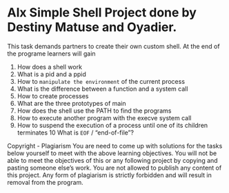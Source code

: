 # Alx Simple Shell Project done by Destiny Matuse and Oyadier.

This task demands partners to create their own custom shell.
At the end of the programe learners will gain
1. How does a shell work
2. What is a pid and a ppid
3. How to ``manipulate the environment`` of the current process
4. What is the difference between a function and a system call
5. How to create processes
6. What are the three prototypes of main
7. How does the shell use the PATH to find the programs
8. How to execute another program with the execve system call
9. How to suspend the execution of a process until one of its children terminates
10 What is ``EOF`` / “end-of-file”?

Copyright - Plagiarism
You are need to come up with solutions for the tasks below yourself to meet with the above learning objectives.
You will not be able to meet the objectives of this or any following project by copying and pasting someone else’s work.
You are not allowed to publish any content of this project.
Any form of plagiarism is strictly forbidden and will result in removal from the program. 

